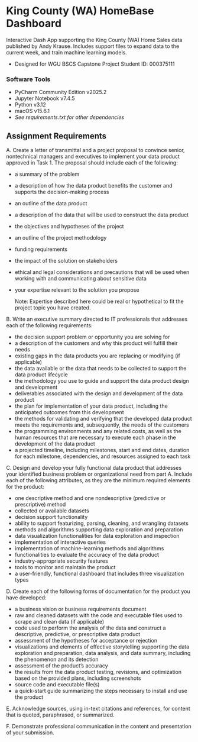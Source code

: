 # King County (WA) HomeBase Dashboard
Interactive Dash App supporting the King County (WA) Home Sales data published by Andy Krause. Includes support files to expand data to the current week, and train machine learning models.

- Designed for WGU BSCS Capstone Project
Student ID: 000375111

### Software Tools
- PyCharm Community Edition v2025.2
- Jupyter Notebook v7.4.5
- Python v3.12
- macOS v15.6.1
- *See requirements.txt for other dependencies*

## Assignment Requirements

A.  Create a letter of transmittal and a project proposal to convince senior, nontechnical managers and executives to implement your data product approved in Task 1. The proposal should include each of the following:
- a summary of the problem
- a description of how the data product benefits the customer and supports the decision-making process
- an outline of the data product
- a description of the data that will be used to construct the data product
- the objectives and hypotheses of the project
- an outline of the project methodology
- funding requirements
- the impact of the solution on stakeholders
- ethical and legal considerations and precautions that will be used when working with and communicating about sensitive data
- your expertise relevant to the solution you propose
 
    Note: Expertise described here could be real or hypothetical to fit the project topic you have created.

 

B.  Write an executive summary directed to IT professionals that addresses each of the following requirements:
- the decision support problem or opportunity you are solving for
- a description of the customers and why this product will fulfill their needs
- existing gaps in the data products you are replacing or modifying (if applicable)
- the data available or the data that needs to be collected to support the data product lifecycle
- the methodology you use to guide and support the data product design and development
- deliverables associated with the design and development of the data product
- the plan for implementation of your data product, including the anticipated outcomes from this development
- the methods for validating and verifying that the developed data product meets the requirements and, subsequently, the needs of the customers
- the programming environments and any related costs, as well as the human resources that are necessary to execute each phase in the development of the data product
- a projected timeline, including milestones, start and end dates, duration for each milestone, dependencies, and resources assigned to each task
 

C.  Design and develop your fully functional data product that addresses your identified business problem or organizational need from part A. Include each of the following attributes, as they are the minimum required elements for the product:
- one descriptive method and one nondescriptive (predictive or prescriptive) method
- collected or available datasets
- decision support functionality
- ability to support featurizing, parsing, cleaning, and wrangling datasets
- methods and algorithms supporting data exploration and preparation
- data visualization functionalities for data exploration and inspection
- implementation of interactive queries
- implementation of machine-learning methods and algorithms
- functionalities to evaluate the accuracy of the data product
- industry-appropriate security features
- tools to monitor and maintain the product
- a user-friendly, functional dashboard that includes three visualization types
 

D.  Create each of the following forms of documentation for the product you have developed:
- a business vision or business requirements document
- raw and cleaned datasets with the code and executable files used to scrape and clean data (if applicable)
- code used to perform the analysis of the data and construct a descriptive, predictive, or prescriptive data product
- assessment of the hypotheses for acceptance or rejection
- visualizations and elements of effective storytelling supporting the data exploration and preparation, data analysis, and data summary, including the phenomenon and its detection
- assessment of the product’s accuracy 
- the results from the data product testing, revisions, and optimization based on the provided plans, including screenshots
- source code and executable file(s)
- a quick-start guide summarizing the steps necessary to install and use the product
 

E.  Acknowledge sources, using in-text citations and references, for content that is quoted, paraphrased, or summarized.
 

F.  Demonstrate professional communication in the content and presentation of your submission.